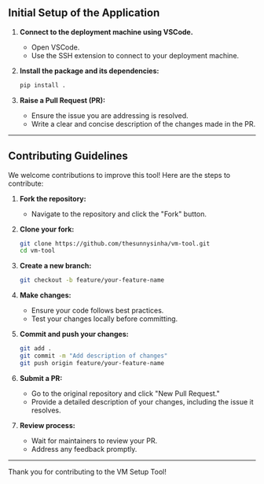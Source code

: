 ## Initial Setup of the Application

1. **Connect to the deployment machine using VSCode.**
   - Open VSCode.
   - Use the SSH extension to connect to your deployment machine.

2. **Install the package and its dependencies:**
   ```bash
   pip install .
   ```

3. **Raise a Pull Request (PR):**
   - Ensure the issue you are addressing is resolved.
   - Write a clear and concise description of the changes made in the PR.

---

## Contributing Guidelines

We welcome contributions to improve this tool! Here are the steps to contribute:

1. **Fork the repository:**
   - Navigate to the repository and click the "Fork" button.

2. **Clone your fork:**
   ```bash
   git clone https://github.com/thesunnysinha/vm-tool.git
   cd vm-tool
   ```

3. **Create a new branch:**
   ```bash
   git checkout -b feature/your-feature-name
   ```

4. **Make changes:**
   - Ensure your code follows best practices.
   - Test your changes locally before committing.

5. **Commit and push your changes:**
   ```bash
   git add .
   git commit -m "Add description of changes"
   git push origin feature/your-feature-name
   ```

6. **Submit a PR:**
   - Go to the original repository and click "New Pull Request."
   - Provide a detailed description of your changes, including the issue it resolves.

7. **Review process:**
   - Wait for maintainers to review your PR.
   - Address any feedback promptly.

---

Thank you for contributing to the VM Setup Tool!
